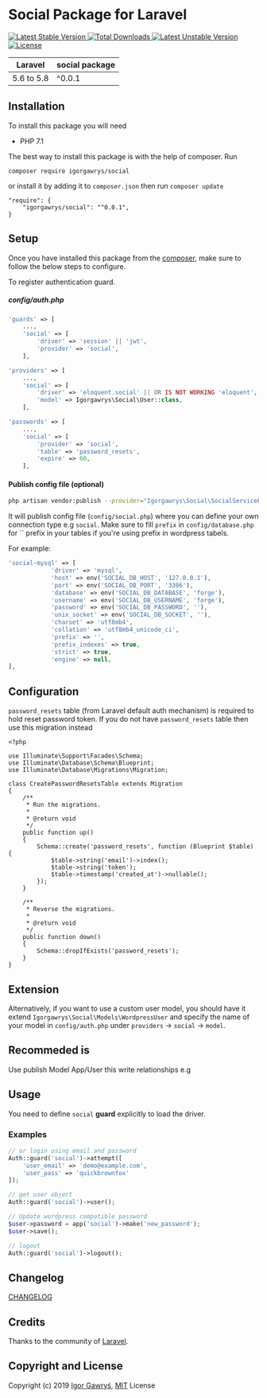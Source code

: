 # Social Package for Laravel

[![Latest Stable Version](https://poser.pugx.org/igorgawrys/social/v/stable) ](https://packagist.org/packages/igorgawrys/social)[![Total Downloads](https://poser.pugx.org/igorgawrys/social/downloads) ](https://packagist.org/packages/igorgawrys/social)[![Latest Unstable Version](https://poser.pugx.org/igorgawrys/social/v/unstable) ](https://packagist.org/packages/igorgawrys/social)[![License](https://poser.pugx.org/igorgawrys/social/license) ](https://packagist.org/packages/igorgawrys/social)

| **Laravel**  |  **social package** |
|---|---|
| 5.6 to 5.8  | ^0.0.1  |

## Installation

To install this package you will need
  - PHP 7.1

The best way to install this package is with the help of composer. Run
```
composer require igorgawrys/social
```

or install it by adding it to `composer.json` then run `composer update`
```
"require": {
    "igorgawrys/social": "^0.0.1",
}
```

## Setup

Once you have installed this package from the [composer](https://packagist.org/packages/igorgawrys/social), make sure to follow the below steps to configure.

To register authentication guard.

##### config/auth.php
```php
'guards' => [
    ...,
    'social' => [
        'driver' => 'session' || 'jwt',
        'provider' => 'social',
    ],
```

```php
'providers' => [
    ...,
    'social' => [
        'driver' => 'eloquent.social' || OR IS NOT WORKING 'eloquent',
        'model' => Igorgawrys\Social\User::class,
    ],
```

```php
'passwords' => [
    ...,
    'social' => [
        'provider' => 'social',
        'table' => 'password_resets',
        'expire' => 60,
    ],
```

#### Publish config file (optional)
```bash
php artisan vendor:publish --provider="Igorgawrys\Social\SocialServiceProvider"
```

It will publish config file (`config/social.php`) where you can define your own connection type e.g `social`. Make sure to fill `prefix` in `config/database.php` for `` prefix in your tables if you're using prefix in wordpress tabels.

For example:
```php
'social-mysql' => [
            'driver' => 'mysql',
            'host' => env('SOCIAL_DB_HOST', '127.0.0.1'),
            'port' => env('SOCIAL_DB_PORT', '3306'),
            'database' => env('SOCIAL_DB_DATABASE', 'forge'),
            'username' => env('SOCIAL_DB_USERNAME', 'forge'),
            'password' => env('SOCIAL_DB_PASSWORD', ''),
            'unix_socket' => env('SOCIAL_DB_SOCKET', ''),
            'charset' => 'utf8mb4',
            'collation' => 'utf8mb4_unicode_ci',
            'prefix' => '',
            'prefix_indexes' => true,
            'strict' => true,
            'engine' => null,
],
```

## Configuration

`password_resets` table (from Laravel default auth mechanism) is required to hold reset password token. If you do not have `password_resets` table then use this migration instead
```
<?php

use Illuminate\Support\Facades\Schema;
use Illuminate\Database\Schema\Blueprint;
use Illuminate\Database\Migrations\Migration;

class CreatePasswordResetsTable extends Migration
{
    /**
     * Run the migrations.
     *
     * @return void
     */
    public function up()
    {
        Schema::create('password_resets', function (Blueprint $table) {
            $table->string('email')->index();
            $table->string('token');
            $table->timestamp('created_at')->nullable();
        });
    }

    /**
     * Reverse the migrations.
     *
     * @return void
     */
    public function down()
    {
        Schema::dropIfExists('password_resets');
    }
}
```

## Extension
Alternatively, if you want to use a custom user model, you should have it extend `Igorgawrys\Social\Models\WordpressUser` and specify the name of your model in `config/auth.php` under `providers` -> `social` -> `model`.

## Recommeded is 
Use publish Model App/User this write relationships e.g

## Usage
You need to define `social` **guard** explicitly to load the driver.
### Examples
```php
// or login using email and password
Auth::guard('social')->attempt([
    'user_email' => 'demo@example.com',
    'user_pass' => 'quickbrownfox'
]);

// get user object
Auth::guard('social')->user();

// Update wordpress compatible password
$user->password = app('social')->make('new_password');
$user->save();

// logout
Auth::guard('social')->logout();
```

## Changelog

[CHANGELOG](CHANGELOG.md)

## Credits

Thanks to the community of [Laravel](https://www.laravel.com/).

## Copyright and License

Copyright (c) 2019 [Igor Gawryś](https://igorgawrys.pl/), [MIT](LICENSE) License
